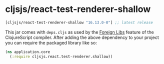 # cljsjs/react-test-renderer-shallow

[](dependency)
```clojure
[cljsjs/react-test-renderer-shallow "16.13.0-0"] ;; latest release
```
[](/dependency)

This jar comes with `deps.cljs` as used by the [Foreign Libs][flibs] feature
of the ClojureScript compiler. After adding the above dependency to your project
you can require the packaged library like so:

```clojure
(ns application.core
  (:require cljsjs.react.test-renderer.shallow))
```

[flibs]: https://clojurescript.org/reference/packaging-foreign-deps

